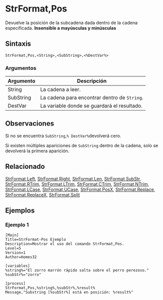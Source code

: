 # StrFormat,Pos

Devuelve la posición de la subcadena dada dentro de la cadena especificada. **Insensible a mayúsculas y minúsculas**

## Sintaxis

```pebakery
StrFormat,Pos,<String>,<SubString>,<%DestVar%>
```

### Argumentos

| Argumento | Descripción |
| --- | --- |
| String | La cadena a leer. |
| SubString | La cadena para encontrar dentro de `String`. |
| DestVar | La variable donde se guardará el resultado. |

## Observaciones

Si no se encuentra `SubString`,`% DestVar%`devolverá cero.

Si existen múltiples apariciones de `SubString` dentro de la cadena, solo se devolverá la primera aparición.

## Relacionado

[StrFormat,Left](./Left.md), [StrFormat,Right](./Right.md), [StrFormat,Len](./Len.md), [StrFormat,SubStr](./SubStr.md), [StrFormat,RTrim](./RTrim.md), [StrFormat,LTrim](./LTrim.md), [StrFormat,CTrim](./CTrim.md), [StrFormat,NTrim](./NTrim.md), [StrFormat,LCase](./LCase.md), [StrFormat,UCase](./UCase.md), [StrFormat,PosX](./PosX.md), [StrFormat,Replace](./Replace.md), [StrFormat,ReplaceX](./ReplaceX.md), [StrFormat,Split](./Split)

## Ejemplos

### Ejemplo 1

```pebakery
[Main]
Title=StrFormat-Pos Ejemplo
Description=Mostrar el uso del comando StrFormat,Pos.
Level=5
Version=1
Author=Homes32

[variables]
%string%="El zorro marrón rápido salta sobre el perro perezoso."
%subStr%="zorro"

[process]
StrFormat,Pos,%string%,%subStr%,%result%
Message,"Substring [%subStr%] está en posición: %result%"
```
